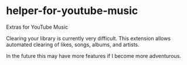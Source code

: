 # helper-for-youtube-music
Extras for YouTube Music

Clearing your library is currently very difficult. This extension allows automated clearing of likes, songs, albums, and artists.

In the future this may have more features if I become more adventurous.